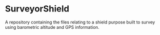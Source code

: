 # SurveyorShield
A repository containing the files relating to a shield purpose built to survey using barometric altitude and GPS information.
